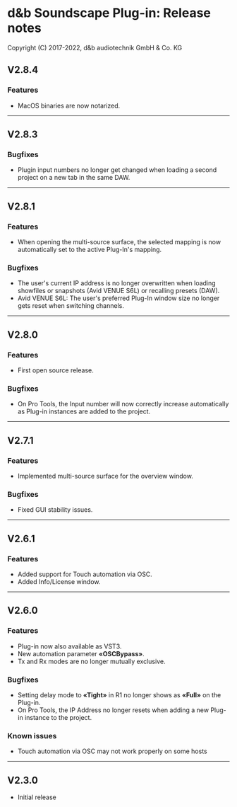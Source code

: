 # d&b Soundscape Plug-in: Release notes

Copyright (C) 2017-2022, d&b audiotechnik GmbH & Co. KG


## V2.8.4

### Features
* MacOS binaries are now notarized.

---

## V2.8.3

### Bugfixes
* Plugin input numbers no longer get changed when loading a second project on a new tab in the same DAW.

---

## V2.8.1

### Features
* When opening the multi-source surface, the selected mapping is now automatically set to the active Plug-In's mapping.

### Bugfixes
* The user's current IP address is no longer overwritten when loading showfiles or snapshots (Avid VENUE S6L) or recalling presets (DAW).
* Avid VENUE S6L: The user's preferred Plug-In window size no longer gets reset when switching channels.

---

## V2.8.0

### Features
* First open source release.

### Bugfixes
* On Pro Tools, the Input number will now correctly increase automatically as Plug-in instances are added to the project.

---

## V2.7.1

### Features
* Implemented multi-source surface for the overview window.

### Bugfixes
* Fixed GUI stability issues.

---

## V2.6.1

### Features
* Added support for Touch automation via OSC.
* Added Info/License window.

---

## V2.6.0

### Features

* Plug-in now also available as VST3.
* New automation parameter **«OSCBypass»**.
* Tx and Rx modes are no longer mutually exclusive.

### Bugfixes

* Setting delay mode to **«Tight»** in R1 no longer shows as **«Full»** on the Plug-in.
* On Pro Tools, the IP Address no longer resets when adding a new Plug-in instance to the project.

### Known issues

* Touch automation via OSC may not work properly on some hosts

---

## V2.3.0

* Initial release
